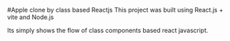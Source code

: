 #Apple clone by class based Reactjs
This project was built using React.js + vite and Node.js

Its simply shows the flow of class components based react javascript.
